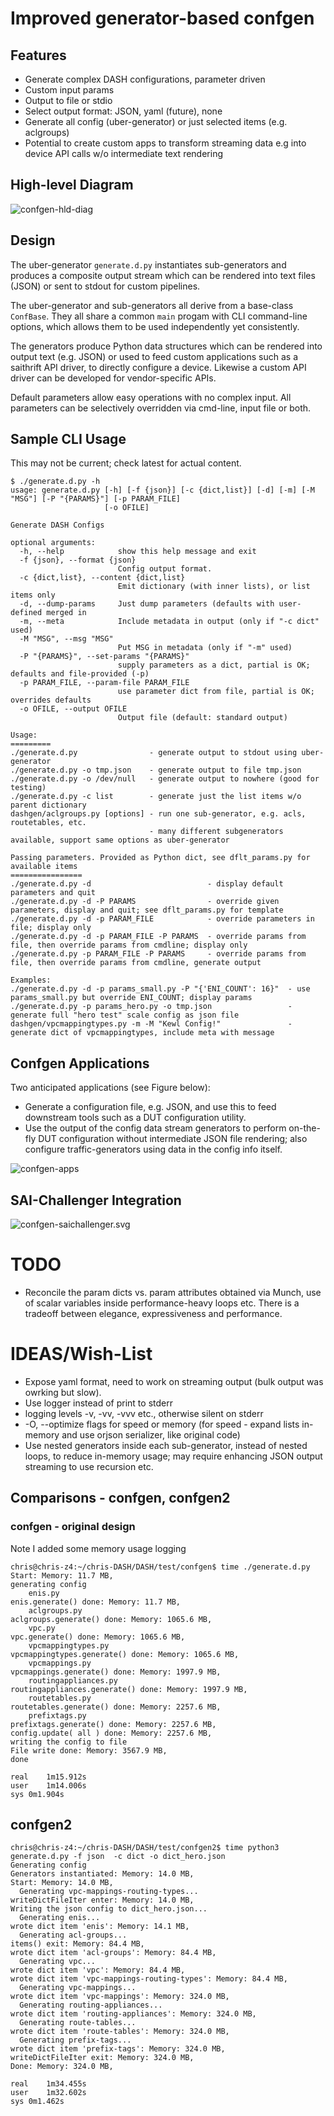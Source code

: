 # Improved generator-based confgen
## Features
* Generate complex DASH configurations, parameter driven
* Custom input params
* Output to file or stdio
* Select output format: JSON, yaml (future), none
* Generate all config (uber-generator) or just selected items (e.g. aclgroups)
* Potential to create custom apps to transform streaming data e.g into device API calls w/o intermediate text rendering
## High-level Diagram

![confgen-hld-diag](confgen-hld-diag.svg)

## Design
The uber-generator `generate.d.py` instantiates sub-generators and produces a composite output stream which can be rendered into text files (JSON) or sent to stdout for custom pipelines.

The uber-generator and sub-generators all derive from a base-class `ConfBase`. They all share a common `main` progam with CLI command-line options, which allows them to be used independently yet consistently.

The generators produce Python data structures which can be rendered into output text (e.g. JSON) or used to feed custom applications such as a saithrift API driver, to directly configure a device. Likewise a custom API driver can be developed for vendor-specific APIs.

Default parameters allow easy operations with no complex input. All parameters can be selectively overridden via cmd-line, input file or both.

## Sample CLI Usage
This may not be current; check latest for actual content.
```
$ ./generate.d.py -h
usage: generate.d.py [-h] [-f {json}] [-c {dict,list}] [-d] [-m] [-M "MSG"] [-P "{PARAMS}"] [-p PARAM_FILE]
                     [-o OFILE]

Generate DASH Configs

optional arguments:
  -h, --help            show this help message and exit
  -f {json}, --format {json}
                        Config output format.
  -c {dict,list}, --content {dict,list}
                        Emit dictionary (with inner lists), or list items only
  -d, --dump-params     Just dump parameters (defaults with user-defined merged in
  -m, --meta            Include metadata in output (only if "-c dict" used)
  -M "MSG", --msg "MSG"
                        Put MSG in metadata (only if "-m" used)
  -P "{PARAMS}", --set-params "{PARAMS}"
                        supply parameters as a dict, partial is OK; defaults and file-provided (-p)
  -p PARAM_FILE, --param-file PARAM_FILE
                        use parameter dict from file, partial is OK; overrides defaults
  -o OFILE, --output OFILE
                        Output file (default: standard output)

Usage:
=========
./generate.d.py                - generate output to stdout using uber-generator
./generate.d.py -o tmp.json    - generate output to file tmp.json
./generate.d.py -o /dev/null   - generate output to nowhere (good for testing)
./generate.d.py -c list        - generate just the list items w/o parent dictionary
dashgen/aclgroups.py [options] - run one sub-generator, e.g. acls, routetables, etc.
                               - many different subgenerators available, support same options as uber-generator

Passing parameters. Provided as Python dict, see dflt_params.py for available items
================
./generate.d.py -d                          - display default parameters and quit
./generate.d.py -d -P PARAMS                - override given parameters, display and quit; see dflt_params.py for template
./generate.d.py -d -p PARAM_FILE            - override parameters in file; display only
./generate.d.py -d -p PARAM_FILE -P PARAMS  - override params from file, then override params from cmdline; display only
./generate.d.py -p PARAM_FILE -P PARAMS     - override params from file, then override params from cmdline, generate output

Examples:
./generate.d.py -d -p params_small.py -P "{'ENI_COUNT': 16}"  - use params_small.py but override ENI_COUNT; display params
./generate.d.py -p params_hero.py -o tmp.json                 - generate full "hero test" scale config as json file
dashgen/vpcmappingtypes.py -m -M "Kewl Config!"               - generate dict of vpcmappingtypes, include meta with message            
```
## Confgen Applications
Two anticipated applications (see Figure below):
* Generate a configuration file, e.g. JSON, and use this to feed downstream tools such as a DUT configuration utility.
* Use the output of the config data stream generators to perform on-the-fly DUT configuration without intermediate JSON file rendering; also configure traffic-generators using data in the config info itself.

![confgen-apps](confgen-apps.svg)

## SAI-Challenger Integration
![confgen-saichallenger.svg](confgen-saichallenger.svg)
# TODO
* Reconcile the param dicts vs. param attributes obtained via Munch, use of scalar variables inside performance-heavy loops etc. There is a tradeoff between elegance, expressiveness and performance.
# IDEAS/Wish-List
* Expose yaml format, need to work on streaming output (bulk output was owrking but slow).
* Use logger instead of print to stderr
* logging levels -v, -vv, -vvv etc., otherwise silent on stderr
* -O, --optimize flags for speed or memory (for speed - expand lists in-memory and use orjson serializer, like original code)
* Use nested generators inside each sub-generator, instead of nested loops, to reduce in-memory usage; may require enhancing JSON output streaming to use recursion etc.
## Comparisons - confgen, confgen2

### confgen - original design
Note I added some memory usage logging
```
chris@chris-z4:~/chris-DASH/DASH/test/confgen$ time ./generate.d.py 
Start: Memory: 11.7 MB, 
generating config
    enis.py
enis.generate() done: Memory: 11.7 MB, 
    aclgroups.py
aclgroups.generate() done: Memory: 1065.6 MB, 
    vpc.py
vpc.generate() done: Memory: 1065.6 MB, 
    vpcmappingtypes.py
vpcmappingtypes.generate() done: Memory: 1065.6 MB, 
    vpcmappings.py
vpcmappings.generate() done: Memory: 1997.9 MB, 
    routingappliances.py
routingappliances.generate() done: Memory: 1997.9 MB, 
    routetables.py
routetables.generate() done: Memory: 2257.6 MB, 
    prefixtags.py
prefixtags.generate() done: Memory: 2257.6 MB, 
config.update( all ) done: Memory: 2257.6 MB, 
writing the config to file
File write done: Memory: 3567.9 MB, 
done

real	1m15.912s
user	1m14.006s
sys	0m1.904s
```
## confgen2
```
chris@chris-z4:~/chris-DASH/DASH/test/confgen2$ time python3 generate.d.py -f json  -c dict -o dict_hero.json
Generating config
Generators instantiated: Memory: 14.0 MB, 
Start: Memory: 14.0 MB, 
  Generating vpc-mappings-routing-types...
writeDictFileIter enter: Memory: 14.0 MB, 
Writing the json config to dict_hero.json...
  Generating enis...
wrote dict item 'enis': Memory: 14.1 MB, 
  Generating acl-groups...
items() exit: Memory: 84.4 MB, 
wrote dict item 'acl-groups': Memory: 84.4 MB, 
  Generating vpc...
wrote dict item 'vpc': Memory: 84.4 MB, 
wrote dict item 'vpc-mappings-routing-types': Memory: 84.4 MB, 
  Generating vpc-mappings...
wrote dict item 'vpc-mappings': Memory: 324.0 MB, 
  Generating routing-appliances...
wrote dict item 'routing-appliances': Memory: 324.0 MB, 
  Generating route-tables...
wrote dict item 'route-tables': Memory: 324.0 MB, 
  Generating prefix-tags...
wrote dict item 'prefix-tags': Memory: 324.0 MB, 
writeDictFileIter exit: Memory: 324.0 MB, 
Done: Memory: 324.0 MB, 

real	1m34.455s
user	1m32.602s
sys	0m1.462s
```
